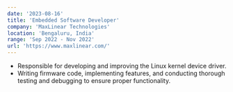 ```yaml
---
date: '2023-08-16'
title: 'Embedded Software Developer'
company: 'MaxLinear Technologies'
location: 'Bengaluru, India'
range: 'Sep 2022 - Nov 2022'
url: 'https://www.maxlinear.com/'
---
```


- Responsible for developing and improving the Linux kernel device driver.
- Writing firmware code, implementing features, and conducting thorough testing and debugging to ensure proper functionality.
